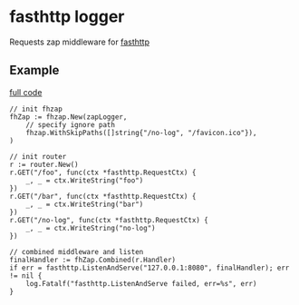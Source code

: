 # fasthttp logger

Requests zap middleware for [fasthttp](https://github.com/valyala/fasthttp)

## Example

[full code](/example/fhzap/main.go)

```golang
// init fhzap
fhZap := fhzap.New(zapLogger,
    // specify ignore path
    fhzap.WithSkipPaths([]string{"/no-log", "/favicon.ico"}),
)

// init router
r := router.New()
r.GET("/foo", func(ctx *fasthttp.RequestCtx) {
    _, _ = ctx.WriteString("foo")
})
r.GET("/bar", func(ctx *fasthttp.RequestCtx) {
    _, _ = ctx.WriteString("bar")
})
r.GET("/no-log", func(ctx *fasthttp.RequestCtx) {
    _, _ = ctx.WriteString("no-log")
})

// combined middleware and listen
finalHandler := fhZap.Combined(r.Handler)
if err = fasthttp.ListenAndServe("127.0.0.1:8080", finalHandler); err != nil {
    log.Fatalf("fasthttp.ListenAndServe failed, err=%s", err)
}
```
